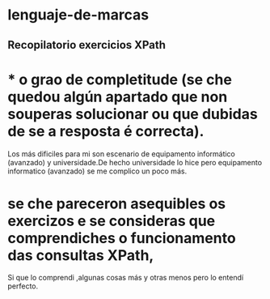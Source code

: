 # lenguaje-de-marcas
## Recopilatorio exercicios XPath

# * o grao de completitude (se che quedou algún apartado que non souperas solucionar ou que dubidas de se a resposta é correcta). 
Los más dificiles para mi son escenario de equipamento informático (avanzado) y universidade.De hecho universidade lo hice
pero equipamento informatico (avanzado) se me complico un poco más.

# se che pareceron asequibles os exercizos e se consideras que comprendiches o funcionamento das consultas XPath,
Si que lo comprendi ,algunas cosas más y otras menos pero lo entendí perfecto.
